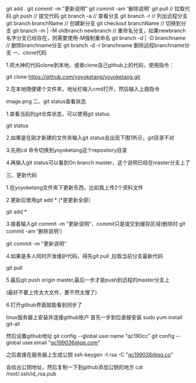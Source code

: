 git add . 
git commit -m "更新说明"
git commit -am '删除说明'
git pull // 拉取代码
git push // 提交代码
git branch -a // 查看分支
git branch -r // 列出远程分支
git branch branchName // 创建新分支
git checkout branchName // 切换到分支
git branch -m | -M oldbranch newbranch  // 重命名分支，如果newbranch名字分支已经存在，则需要使用-M强制重命名
git branch -d | -D branchname // 删除branchname分支
git branch -d -r branchname 删除远程branchname分支
一、clone代码

1.把大神的代码clone到本地，或者clone自己github上的代码，使用指令：

git clone https://github.com/yoyoketang/yoyoketang.git

2.在本地随便建个文件夹，地址栏输入cmd打开，然后输入上面指令

image.png
二、git status查看状态

1.查看当前的git仓库状态，可以使用git status

git status

2.如果是在刚才新建的文件夹输入git status会出现下图1所示，git目录不对

3.先用cd 命令切换到yoyoketang这个repository目录

4.再输入git status可以看到On branch master，这个说明已经在master分支上了

三、更新代码

1.在yoyoketang文件夹下更新东西，比如我上传2个资料文件

2.更新后使用git add * (*是更新全部）

git add *

3.接着输入git commit -m "更新说明"，commit只是提交到缓存区域(删除时 git commit -am '删除说明')

git commit -m "更新说明“

4.如果是多人同时开发维护代码，得先git pull ,拉取当前分支最新代码

git pull

5.最后git push origin master,最后一步才是push到远程的master分支上

(最好不要上传太大文件，要不然太慢了)

6.打开github界面就能看到同步了


linux服务器上安装并连接github账户
首先一步到位直接安装
sudo yum install git-all

然后设置github地址
git config --global user.name "qc190cc"
git config --global user.email "qc199036@qq.com"

之后直接在服务器上生成公钥
ssh-keygen -t rsa -C "qc199036@qq.co"

会给出公钥地址，然后复制一下到github添加公钥的地方
cat /root/.ssh/id_rsa.pub
